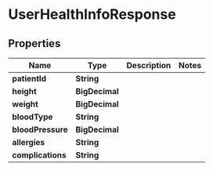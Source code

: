 

# UserHealthInfoResponse


## Properties

| Name | Type | Description | Notes |
|------------ | ------------- | ------------- | -------------|
|**patientId** | **String** |  |  |
|**height** | **BigDecimal** |  |  |
|**weight** | **BigDecimal** |  |  |
|**bloodType** | **String** |  |  |
|**bloodPressure** | **BigDecimal** |  |  |
|**allergies** | **String** |  |  |
|**complications** | **String** |  |  |



